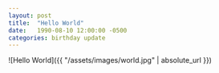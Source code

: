 ```yaml
---
layout: post
title:  "Hello World"
date:   1990-08-10 12:00:00 -0500
categories: birthday update
---
```

![Hello World]({{ "/assets/images/world.jpg" | absolute_url }})
